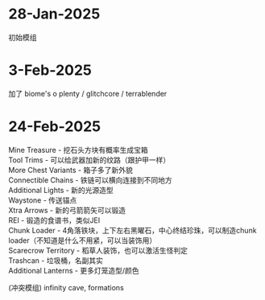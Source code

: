 # 28-Jan-2025
初始模组

# 3-Feb-2025
加了 biome's o plenty / glitchcore / terrablender

# 24-Feb-2025
Mine Treasure - 挖石头方块有概率生成宝箱  
Tool Trims - 可以给武器加新的纹路（跟护甲一样）  
More Chest Variants - 箱子多了新外貌  
Connectible Chains - 铁链可以横向连接到不同地方  
Additional Lights - 新的光源造型  
Waystone - 传送锚点  
Xtra Arrows - 新的弓箭箭矢可以锻造  
REI - 锻造的食谱书，类似JEI  
Chunk Loader - 4角落铁块，上下左右黑曜石，中心终结珍珠，可以制造chunk loader（不知道是什么不用紧，可以当装饰用）  
Scarecrow Territory - 稻草人装饰，也可以激活生怪判定  
Trashcan - 垃圾桶，名副其实  
Additional Lanterns - 更多灯笼造型/颜色  
  
(冲突模组) infinity cave, formations  